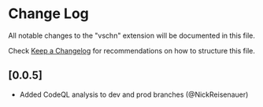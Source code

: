 # Change Log

All notable changes to the "vschn" extension will be documented in this file.

Check [Keep a Changelog](http://keepachangelog.com/) for recommendations on how to structure this file.

## [0.0.5]

- Added CodeQL analysis to dev and prod branches (@NickReisenauer)
